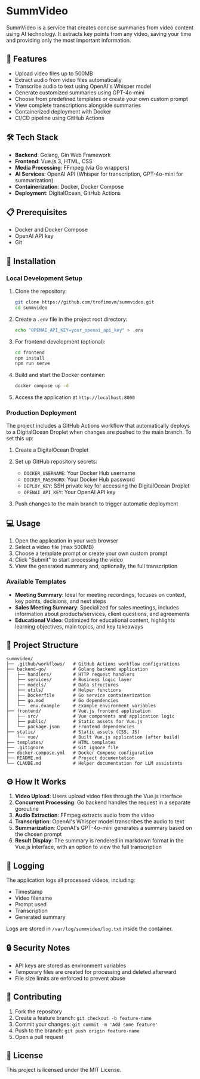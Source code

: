 # SummVideo

SummVideo is a service that creates concise summaries from video content using AI technology. It extracts key points from any video, saving your time and providing only the most important information.

## 🌟 Features

- Upload video files up to 500MB
- Extract audio from video files automatically
- Transcribe audio to text using OpenAI's Whisper model
- Generate customized summaries using GPT-4o-mini
- Choose from predefined templates or create your own custom prompt
- View complete transcriptions alongside summaries
- Containerized deployment with Docker
- CI/CD pipeline using GitHub Actions

## 🛠️ Tech Stack

- **Backend**: Golang, Gin Web Framework
- **Frontend**: Vue.js 3, HTML, CSS
- **Media Processing**: FFmpeg (via Go wrappers)
- **AI Services**: OpenAI API (Whisper for transcription, GPT-4o-mini for summarization)
- **Containerization**: Docker, Docker Compose
- **Deployment**: DigitalOcean, GitHub Actions

## 📋 Prerequisites

- Docker and Docker Compose
- OpenAI API key
- Git

## 🚀 Installation

### Local Development Setup

1. Clone the repository:
   ```bash
   git clone https://github.com/trofimovm/summvideo.git
   cd summvideo
   ```

2. Create a `.env` file in the project root directory:
   ```bash
   echo "OPENAI_API_KEY=your_openai_api_key" > .env
   ```

3. For frontend development (optional):
   ```bash
   cd frontend
   npm install
   npm run serve
   ```

4. Build and start the Docker container:
   ```bash
   docker compose up -d
   ```

5. Access the application at `http://localhost:8000`

### Production Deployment

The project includes a GitHub Actions workflow that automatically deploys to a DigitalOcean Droplet when changes are pushed to the main branch. To set this up:

1. Create a DigitalOcean Droplet

2. Set up GitHub repository secrets:
   - `DOCKER_USERNAME`: Your Docker Hub username
   - `DOCKER_PASSWORD`: Your Docker Hub password
   - `DEPLOY_KEY`: SSH private key for accessing the DigitalOcean Droplet
   - `OPENAI_API_KEY`: Your OpenAI API key

3. Push changes to the main branch to trigger automatic deployment

## 💻 Usage

1. Open the application in your web browser
2. Select a video file (max 500MB)
3. Choose a template prompt or create your own custom prompt
4. Click "Submit" to start processing the video
5. View the generated summary and, optionally, the full transcription

### Available Templates

- **Meeting Summary**: Ideal for meeting recordings, focuses on context, key points, decisions, and next steps
- **Sales Meeting Summary**: Specialized for sales meetings, includes information about products/services, client questions, and agreements
- **Educational Video**: Optimized for educational content, highlights learning objectives, main topics, and key takeaways

## 📁 Project Structure

```
summvideo/
├── .github/workflows/   # GitHub Actions workflow configurations
├── backend-go/          # Golang backend application
│   ├── handlers/        # HTTP request handlers
│   ├── services/        # Business logic layer
│   ├── models/          # Data structures
│   ├── utils/           # Helper functions
│   ├── Dockerfile       # Go service containerization
│   ├── go.mod           # Go dependencies
│   └── .env.example     # Example environment variables
├── frontend/            # Vue.js frontend application
│   ├── src/             # Vue components and application logic
│   ├── public/          # Static assets for Vue.js
│   └── package.json     # Frontend dependencies
├── static/              # Static assets (CSS, JS)
│   └── vue/             # Built Vue.js application (after build)
├── templates/           # HTML templates
├── .gitignore           # Git ignore file
├── docker-compose.yml   # Docker Compose configuration
├── README.md            # Project documentation
└── CLAUDE.md            # Helper documentation for LLM assistants
```

## ⚙️ How It Works

1. **Video Upload**: Users upload video files through the Vue.js interface
2. **Concurrent Processing**: Go backend handles the request in a separate goroutine
3. **Audio Extraction**: FFmpeg extracts audio from the video
4. **Transcription**: OpenAI's Whisper model transcribes the audio to text
5. **Summarization**: OpenAI's GPT-4o-mini generates a summary based on the chosen prompt
6. **Result Display**: The summary is rendered in markdown format in the Vue.js interface, with an option to view the full transcription

## 📝 Logging

The application logs all processed videos, including:
- Timestamp
- Video filename
- Prompt used
- Transcription
- Generated summary

Logs are stored in `/var/log/summvideo/log.txt` inside the container.

## 🔒 Security Notes

- API keys are stored as environment variables
- Temporary files are created for processing and deleted afterward
- File size limits are enforced to prevent abuse

## 🤝 Contributing

1. Fork the repository
2. Create a feature branch: `git checkout -b feature-name`
3. Commit your changes: `git commit -m 'Add some feature'`
4. Push to the branch: `git push origin feature-name`
5. Open a pull request

## 📄 License

This project is licensed under the MIT License.